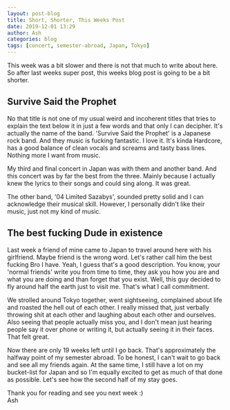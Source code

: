 ```yaml
---
layout: post-blog
title: Short, Shorter, This Weeks Post
date: 2019-12-01 13:29
author: Ash
categories: blog
tags: [concert, semester-abroad, Japan, Tokyo]
---
```


This week was a bit slower and there is not that much to write about here. So after last weeks super post, this weeks blog post is going to be a bit shorter.

## Survive Said the Prophet

No that title is not one of my usual weird and incoherent titles that tries to explain the text below it in just a few words and that only I can decipher. It's actually the name of the band. 'Survive Said the Prophet' is a Japanese rock band. And they music is fucking fantastic. I love it. It's kinda Hardcore, has a good balance of clean vocals and screams and tasty bass lines. Nothing more I want from music.

My third and final concert in Japan was with them and another band. And this concert was by far the best from the three. Mainly because I actually knew the lyrics to their songs and could sing along. It was great.

The other band, '04 Limited Sazabys', sounded pretty solid and I can acknowledge their musical skill. However, I personally didn't like their music, just not my kind of music.

## The best fucking Dude in existence

Last week a friend of mine came to Japan to travel around here with his girlfriend. Maybe friend is the wrong word. Let's rather call him the best fucking Bro I have. Yeah, I guess that's a good description. You know, your 'normal friends' write you from time to time, they ask you how you are and what you are doing and than forget that you exist. Well, this guy decided to fly around half the earth just to visit me. That's what I call commitment.

We strolled around Tokyo together, went sightseeing, complained about life and roasted the hell out of each other. I really missed that, just verbally throwing shit at each other and laughing about each other and ourselves. Also seeing that people actually miss you, and I don't mean just hearing people say it over phone or writing it, but actually seeing it in their faces. That felt great.

Now there are only 19 weeks left until I go back. That's approximately the halfway point of my semester abroad. To be honest, I can't wait to go back and see all my friends again. At the same time, I still have a lot on my bucket-list for Japan and so I'm equally excited to get as much of that done as possible. Let's see how the second half of my stay goes.

Thank you for reading and see you next week :)  
Ash
